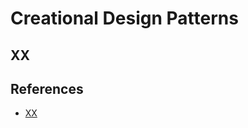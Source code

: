 # Creational Design Patterns

## XX

## References

* [XX](https://refactoring.guru/design-patterns/xxx)
